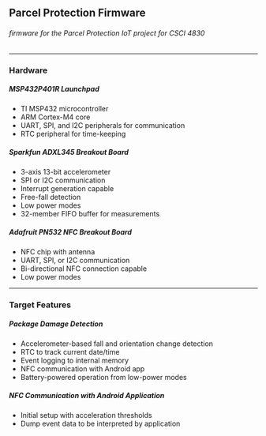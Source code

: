 ## Parcel Protection Firmware
###### firmware for the Parcel Protection IoT project for CSCI 4830
___

### Hardware

##### MSP432P401R Launchpad
* TI MSP432 microcontroller
* ARM Cortex-M4 core
* UART, SPI, and I2C peripherals for communication
* RTC peripheral for time-keeping

##### Sparkfun ADXL345 Breakout Board
* 3-axis 13-bit accelerometer
* SPI or I2C communication
* Interrupt generation capable
* Free-fall detection
* Low power modes
* 32-member FIFO buffer for measurements

##### Adafruit PN532 NFC Breakout Board
* NFC chip with antenna
* UART, SPI, or I2C communication
* Bi-directional NFC connection capable
* Low power modes
___

### Target Features

##### Package Damage Detection
* Accelerometer-based fall and orientation change detection
* RTC to track current date/time
* Event logging to internal memory
* NFC communication with Android app
* Battery-powered operation from low-power modes

##### NFC Communication with Android Application
* Initial setup with acceleration thresholds
* Dump event data to be interpreted by application
